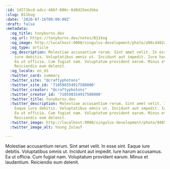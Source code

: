 ```yaml
---
:id: 1d271bcd-adcc-466f-886c-6d8d25ee2bba
:slug: B11kog
:date: '2020-07-16T00:00:00Z'
:draft: false
:metadata:
  :og_title: tonyburns.dev
  :og_url: https://tonyburns.dev/notes/B11kog
  :og_image: http://localhost:9000/singulus-development/photo/a98cd492ab15830e58c1bb750cdb852f.jpeg
  :og_type: article
  :og_description: Molestiae accusantium rerum. Sint amet velit. In esse sint. Eaque
    iure debitis. Voluptatibus omnis ut. Incidunt aut impedit. Iure harum accusamus.
    Ea ut officia. Cum fugiat nam. Voluptatum provident earum. Minus et laudantium.
    Reiciendis eum delenit.
  :og_locale: en_US
  :twitter_card: summary
  :twitter_site: "@craftyphotons"
  :twitter_site_id: '710598354917580800'
  :twitter_creator: "@craftyphotons"
  :twitter_creator_id: '710598354917580800'
  :twitter_title: tonyburns.dev
  :twitter_description: Molestiae accusantium rerum. Sint amet velit. In esse sint.
    Eaque iure debitis. Voluptatibus omnis ut. Incidunt aut impedit. Iure harum accusamus.
    Ea ut officia. Cum fugiat nam. Voluptatum provident earum. Minus et laudantium.
    Reiciendis eum delenit.
  :twitter_image: http://localhost:9000/singulus-development/photo/9405525f92f5b393ab07f49c89bff587.jpeg
  :twitter_image_alt: Young Zulauf

---
```


Molestiae accusantium rerum. Sint amet velit. In esse sint. Eaque iure debitis. Voluptatibus omnis ut. Incidunt aut impedit. Iure harum accusamus. Ea ut officia. Cum fugiat nam. Voluptatum provident earum. Minus et laudantium. Reiciendis eum delenit.
